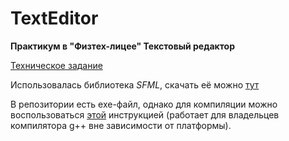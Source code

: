 # TextEditor
__Практикум в "Физтех-лицее" Текстовый редактор__

[Техническое задание](ТЗ_Текстовый_редактор.pdf)

Использовалась библиотека _SFML_, скачать её можно [тут](https://www.sfml-dev.org/download.php)

В репозитории есть exe-файл, однако для компиляции можно воспользоваться [этой](https://www.sfml-dev.org/tutorials/2.5/start-linux.php) инструкцией (работает для 
владельцев компилятора g++ вне зависимости от платформы).
